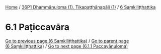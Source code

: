 
[Home](/) / [36P1 Dhammānuloma (1), Tikapaṭṭhānapāḷi (1)](../../36P1.md) / [6 Saṃkiliṭṭhattika](../6.md)

# 6.1 Paṭiccavāra


[Go to previous page (6 Saṃkiliṭṭhattika)](../6.md) / [Go to parent page (6 Saṃkiliṭṭhattika)](../6.md) / [Go to next page (6.1.1 Paccayānuloma)](6.1/6.1.1.md)


